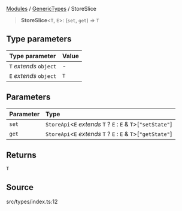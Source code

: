 [Modules](../../README.md) / [GenericTypes](../README.md) / StoreSlice

> **StoreSlice**\<`T`, `E`\>: (`set`, `get`) => `T`

## Type parameters

| Type parameter | Value |
| :------ | :------ |
| `T` *extends* `object` | - |
| `E` *extends* `object` | `T` |

## Parameters

| Parameter | Type |
| :------ | :------ |
| `set` | `StoreApi`\<`E` *extends* `T` ? `E` : `E` & `T`\>\[`"setState"`\] |
| `get` | `StoreApi`\<`E` *extends* `T` ? `E` : `E` & `T`\>\[`"getState"`\] |

## Returns

`T`

## Source

src/types/index.ts:12
